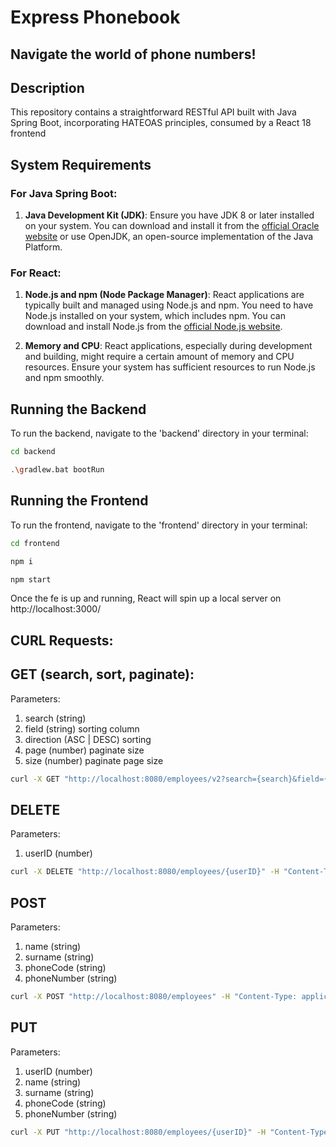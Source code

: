 # Express Phonebook

## Navigate the world of phone numbers!

## Description

This repository contains a straightforward RESTful API built with Java Spring Boot, incorporating HATEOAS principles, consumed by a React 18 frontend


## System Requirements

### For Java Spring Boot:

1. **Java Development Kit (JDK)**: Ensure you have JDK 8 or later installed on your system. You can download and install it from the [official Oracle website](https://www.oracle.com/java/technologies/javase-jdk11-downloads.html) or use OpenJDK, an open-source implementation of the Java Platform.

### For React:

1. **Node.js and npm (Node Package Manager)**: React applications are typically built and managed using Node.js and npm. You need to have Node.js installed on your system, which includes npm. You can download and install Node.js from the [official Node.js website](https://nodejs.org/).

2. **Memory and CPU**: React applications, especially during development and building, might require a certain amount of memory and CPU resources. Ensure your system has sufficient resources to run Node.js and npm smoothly.

## Running the Backend

To run the backend, navigate to the 'backend' directory in your terminal:

```bash
cd backend
```
```bash
.\gradlew.bat bootRun
```

## Running the Frontend

To run the frontend, navigate to the 'frontend' directory in your terminal:

```bash
cd frontend
```

```bash
npm i
```

```bash
npm start
```
Once the fe is up and running, React will spin up a local server on http://localhost:3000/


## CURL Requests:

## GET (search, sort, paginate):
Parameters:
1. search (string)
2. field (string) sorting column
3. direction (ASC |  DESC) sorting
4. page (number) paginate size
5. size (number) paginate page size

```bash
curl -X GET "http://localhost:8080/employees/v2?search={search}&field={field}&direction={direction}&size={size}&page={page}" -H "Content-Type: application/json"
```

## DELETE
Parameters:
1. userID (number)

```bash
curl -X DELETE "http://localhost:8080/employees/{userID}" -H "Content-Type: application/json"
```

## POST
Parameters:
1. name (string)
2. surname (string)
3. phoneCode (string)
4. phoneNumber (string)

```bash
curl -X POST "http://localhost:8080/employees" -H "Content-Type: application/json" -d "{\"name\": \"{name}\", \"surname\": \"{surname}\", \"phoneCode\": \"{phoneCode}\", \"phoneNumber\": \"{phoneNumber}\"}"
```

## PUT
Parameters:
1. userID (number)
2. name (string)
3. surname (string)
4. phoneCode (string)
5. phoneNumber (string)

```bash
curl -X PUT "http://localhost:8080/employees/{userID}" -H "Content-Type: application/json" -d "{\"name\": \"{name}\", \"surname\": \"{surname}\", \"phoneCode\": \"{phoneCode}\", \"phoneNumber\": \"{phoneNumber}\"}"
```
